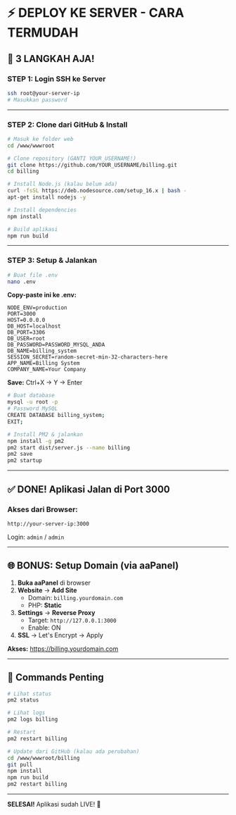 # ⚡ DEPLOY KE SERVER - CARA TERMUDAH

## 🎯 3 LANGKAH AJA!

### **STEP 1: Login SSH ke Server**

```bash
ssh root@your-server-ip
# Masukkan password
```

---

### **STEP 2: Clone dari GitHub & Install**

```bash
# Masuk ke folder web
cd /www/wwwroot

# Clone repository (GANTI YOUR_USERNAME!)
git clone https://github.com/YOUR_USERNAME/billing.git
cd billing

# Install Node.js (kalau belum ada)
curl -fsSL https://deb.nodesource.com/setup_16.x | bash -
apt-get install nodejs -y

# Install dependencies
npm install

# Build aplikasi
npm run build
```

---

### **STEP 3: Setup & Jalankan**

```bash
# Buat file .env
nano .env
```

**Copy-paste ini ke .env:**
```env
NODE_ENV=production
PORT=3000
HOST=0.0.0.0
DB_HOST=localhost
DB_PORT=3306
DB_USER=root
DB_PASSWORD=PASSWORD_MYSQL_ANDA
DB_NAME=billing_system
SESSION_SECRET=random-secret-min-32-characters-here
APP_NAME=Billing System
COMPANY_NAME=Your Company
```

**Save:** Ctrl+X → Y → Enter

```bash
# Buat database
mysql -u root -p
# Password MySQL
CREATE DATABASE billing_system;
EXIT;

# Install PM2 & jalankan
npm install -g pm2
pm2 start dist/server.js --name billing
pm2 save
pm2 startup
```

---

## ✅ DONE! Aplikasi Jalan di Port 3000

### **Akses dari Browser:**

```
http://your-server-ip:3000
```

Login: `admin` / `admin`

---

## 🌐 BONUS: Setup Domain (via aaPanel)

1. **Buka aaPanel** di browser
2. **Website** → **Add Site**
   - Domain: `billing.yourdomain.com`
   - PHP: **Static**
3. **Settings** → **Reverse Proxy**
   - Target: `http://127.0.0.1:3000`
   - Enable: ON
4. **SSL** → Let's Encrypt → Apply

**Akses:** https://billing.yourdomain.com

---

## 🔧 Commands Penting

```bash
# Lihat status
pm2 status

# Lihat logs
pm2 logs billing

# Restart
pm2 restart billing

# Update dari GitHub (kalau ada perubahan)
cd /www/wwwroot/billing
git pull
npm install
npm run build
pm2 restart billing
```

---

**SELESAI!** Aplikasi sudah LIVE! 🎉


